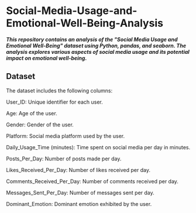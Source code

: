 # Social-Media-Usage-and-Emotional-Well-Being-Analysis

***This repository contains an analysis of the "Social Media Usage and Emotional Well-Being" dataset using Python, pandas, and seaborn. The analysis explores various aspects of social media usage and its potential impact on emotional well-being.***

## Dataset
The dataset includes the following columns:

User_ID: Unique identifier for each user.

Age: Age of the user.

Gender: Gender of the user.

Platform: Social media platform used by the user.

Daily_Usage_Time (minutes): Time spent on social media per day in minutes.

Posts_Per_Day: Number of posts made per day.

Likes_Received_Per_Day: Number of likes received per day.

Comments_Received_Per_Day: Number of comments received per day.

Messages_Sent_Per_Day: Number of messages sent per day.

Dominant_Emotion: Dominant emotion exhibited by the user.
